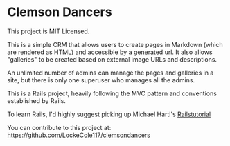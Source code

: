 # Clemson Dancers

This project is MIT Licensed.

This is a simple CRM that allows users to create pages in Markdown (which are rendered as HTML) and accessible by a generated url. It also allows "galleries" to be created based on external image URLs and descriptions.

An unlimited number of admins can manage the pages and galleries in a site, but there is only one superuser who manages all the admins.

This is a Rails project, heavily following the MVC pattern and conventions established by Rails.

To learn Rails, I'd highly suggest picking up Michael Hartl's [Railstutorial](http://ruby.railstutorial.org/)

You can contribute to this project at: https://github.com/LockeCole117/clemsondancers